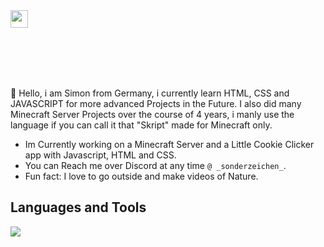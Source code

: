 <img src="https://media.giphy.com/media/hvRJCLFzcasrR4ia7z/giphy.gif" width="28">

</br></br></br></br>

🎈 Hello, i am Simon from Germany, i currently learn HTML, CSS and JAVASCRIPT
   for more advanced Projects in the Future. I also did many Minecraft Server
   Projects over the course of 4 years, i manly use the language if you can 
   call it that "Skript" made for Minecraft only.

- Im Currently working on a Minecraft Server and a Little Cookie Clicker app with Javascript, HTML and CSS.
- You can Reach me over Discord at any time `@ _sonderzeichen_`.
- Fun fact: I love to go outside and make videos of Nature.

<h2 align="left">Languages and Tools</h2>

<p align="left">
  <a href="https://skillicons.dev">
    <img src="https://skillicons.dev/icons?i=js,html,css,discordjs,electron,vscode,windows,linux" /></a>
  </p>
